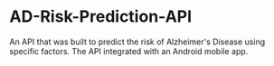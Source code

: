 # AD-Risk-Prediction-API
An API that was built to predict the risk of Alzheimer's Disease using specific factors. The API integrated with an Android mobile app.
